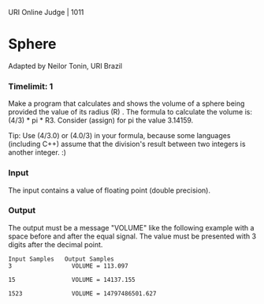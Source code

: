 URI Online Judge | 1011
# Sphere
Adapted by Neilor Tonin, URI  Brazil
### Timelimit: 1
Make a program that calculates and shows the volume of a sphere being provided the value of its radius (R) . The formula to calculate the volume is: (4/3) * pi * R3. Consider (assign) for pi the value 3.14159.

Tip: Use (4/3.0) or (4.0/3) in your formula, because some languages (including C++) assume that the division's result between two integers is another integer. :)

### Input
The input contains a value of floating point (double precision).

### Output
The output must be a message "VOLUME" like the following example with a space before and after the equal signal. The value must be presented with 3 digits after the decimal point.
```
Input Samples	Output Samples
3                 VOLUME = 113.097

15                VOLUME = 14137.155

1523              VOLUME = 14797486501.627
```